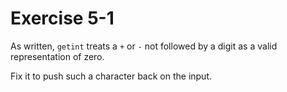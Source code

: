 # Exercise 5-1

As written, `getint` treats a `+` or `-` not followed by a digit as a valid representation of zero.

Fix it to push such a character back on the input.
